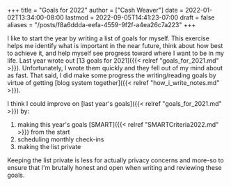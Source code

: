 +++
title = "Goals for 2022"
author = ["Cash Weaver"]
date = 2022-01-02T13:34:00-08:00
lastmod = 2022-09-05T14:41:23-07:00
draft = false
aliases = "/posts/f8a6ddda-eefa-4559-9f2f-a4ea26c7a223"
+++

I like to start the year by writing a list of goals for myself. This exercise helps me identify what is important in the near future, think about how best to achieve it, and help myself see progress toward where I want to be in my life. Last year wrote out [13 goals for 2021]({{< relref "goals_for_2021.md" >}}). Unfortunately, I wrote them quickly and they fell out of my mind about as fast. That said, I did make some progress the writing/reading goals by virtue of getting [blog system together]({{< relref "how_i_write_notes.md" >}}).

I think I could improve on [last year's goals]({{< relref "goals_for_2021.md" >}}) by:

1.  making this year's goals [SMART]({{< relref "SMARTCriteria2022.md" >}}) from the start
2.  scheduling monthly check-ins
3.  making the list private

Keeping the list private is less for actually privacy concerns and more-so to ensure that I'm brutally honest and open when writing and reviewing these goals.
